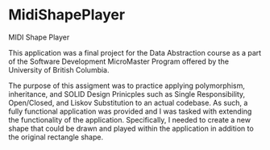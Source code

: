 # MidiShapePlayer
MIDI Shape Player

   This application was a final project for the Data Abstraction course as a part of the Software Development MicroMaster Program offered by the University of British Columbia.
   
   The purpose of this assigment was to practice applying polymorphism, inheritance, and SOLID Design Prinicples such as Single Responsibility, Open/Closed, and Liskov Substitution to an actual codebase. As such, a fully functional application was provided and I was tasked with extending the functionality of the application. Specifically, I needed to create a new shape that could be drawn and played within the application in addition to the original rectangle shape.
   
